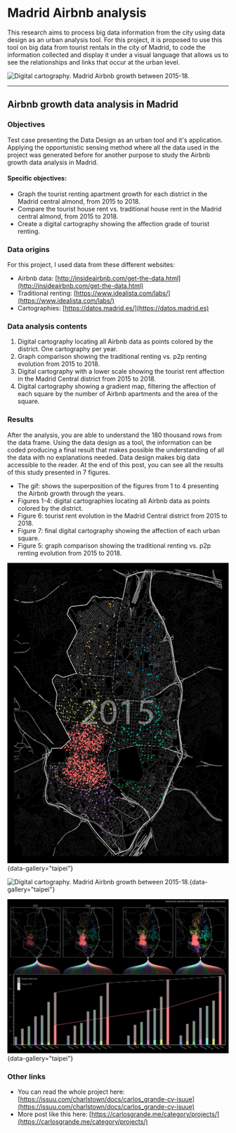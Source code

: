 # Madrid Airbnb analysis

This research aims to process big data information from the city using data design as an urban analysis tool. For this project, it is proposed to use this tool on big data from tourist rentals in the city of Madrid, to code the information collected and display it under a visual language that allows us to see the relationships and links that occur at the urban level.

![Digital cartography. Madrid Airbnb growth between 2015-18.](https://carlosgrande.me/wp-content/uploads/2020/01/CartographyMockup.png)

---

## Airbnb growth data analysis in Madrid

### Objectives

Test case presenting the Data Design as an urban tool and it\'s application. Applying the opportunistic sensing method where all the data used in the project was generated before for another purpose to study the Airbnb growth data analysis in Madrid.

#### Specific objectives:

- Graph the tourist renting apartment growth for each district in the Madrid central almond, from 2015 to 2018.
- Compare the tourist house rent vs. traditional house rent in the Madrid central almond, from 2015 to 2018.
- Create a digital cartography showing the affection grade of tourist renting.

### Data origins

For this project, I used data from these different websites:

- Airbnb data: [http://insideairbnb.com/get-the-data.html](http://insideairbnb.com/get-the-data.html)
- Traditional renting: [https://www.idealista.com/labs/](https://www.idealista.com/labs/)
- Cartographies: [https://datos.madrid.es/](https://datos.madrid.es)

### Data analysis contents

1. Digital cartography locating all Airbnb data as points colored by the district. One cartography per year.
2. Graph comparison showing the traditional renting vs. p2p renting evolution from 2015 to 2018.
3. Digital cartography with a lower scale showing the tourist rent affection in the Madrid Central district from 2015 to 2018.
4. Digital cartography showing a gradient map, filtering the affection of each square by the number of Airbnb apartments and the area of the square.

### Results

After the analysis, you are able to understand the 180 thousand rows from the data frame. Using the data design as a tool, the information can be coded producing a final result that makes possible the understanding of all the data with no explanations needed. Data design makes big data accessible to the reader. At the end of this post, you can see all the results of this study presented in 7 figures.

- The gif: shows the superposition of the figures from 1 to 4 presenting the Airbnb growth through the years.
- Figures 1-4: digital cartographies locating all Airbnb data as points colored by the district.
- Figure 6: tourist rent evolution in the Madrid Central district from 2015 to 2018.
- Figure 7: final digital cartography showing the affection of each urban square.
- Figure 5: graph comparison showing the traditional renting vs. p2p renting evolution from 2015 to 2018.



![Digital cartography. Madrid Airbnb growth between 2015-18.](../assets/images/projects/airbnb-animation.gif){data-gallery="taipei"}

![Digital cartography. Madrid Airbnb growth between 2015-18.](../assets/images/projects/airbnb-digital-cartography.png){data-gallery="taipei"}

![Digital cartography. Madrid Airbnb growth between 2015-18.](../assets/images/projects/airbnb-evolution-1518.png){data-gallery="taipei"}



### Other links

- You can read the whole project here: [https://issuu.com/charlstown/docs/carlos_grande-cv-isuue](https://issuu.com/charlstown/docs/carlos_grande-cv-isuue)
- More post like this here: [https://carlosgrande.me/category/projects/](https://carlosgrande.me/category/projects/)